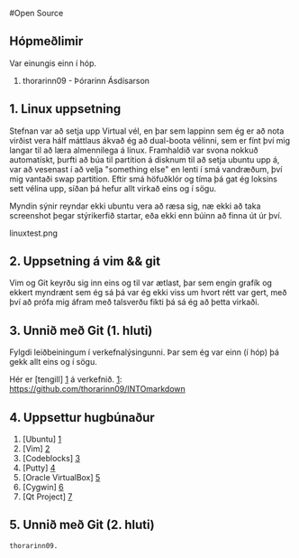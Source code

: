 #Open Source


## Hópmeðlimir	
	
Var einungis einn í hóp.


1. thorarinn09 - Þórarinn Ásdísarson


## 1. Linux uppsetning


Stefnan var að setja upp Virtual vél, en þar sem lappinn sem ég er að nota virðist vera hálf máttlaus ákvað ég að dual-boota vélinni, sem er fínt því mig langar til að læra almennilega á linux.
Framhaldið var svona nokkuð automatískt, þurfti að búa til partition á disknum til að setja ubuntu upp á, var að vesenast í að velja "something else" en lenti í smá vandræðum, því mig vantaði swap partition. Eftir smá höfuðklór og tíma þá gat ég loksins sett vélina upp,  síðan þá hefur allt virkað eins og í sögu.

Myndin sýnir reyndar ekki ubuntu vera að ræsa sig, næ ekki að taka screenshot þegar stýrikerfið startar, eða ekki enn búinn að finna út úr því.

linuxtest.png

## 2. Uppsetning á vim && git


Vim og Git keyrðu sig inn eins og til var ætlast, þar sem engin grafík og ekkert myndrænt sem ég sá þá var ég ekki viss um hvort rétt var gert, með því að prófa mig áfram með talsverðu fikti þá sá ég að þetta virkaði.



## 3. Unnið með Git (1. hluti)

Fylgdi leiðbeiningum í verkefnalýsingunni.
Þar sem ég var einn (í hóp) þá gekk allt eins og í sögu.


Hér er [tengill] [1] á verkefnið.
[1]: https://github.com/thorarinn09/INTOmarkdown

## 4. Uppsettur hugbúnaður


1. [Ubuntu] [1]
2. [Vim] [2]
3. [Codeblocks] [3]
4. [Putty] [4]
5. [Oracle VirtualBox] [5] 
6. [Cygwin] [6]
7. [Qt Project] [7]

[1]: http://www.ubuntu.com
[2]: http://www.wim.org
[3]: http://www.codeblocks.org
[4]: http://www.putty.org
[5]: https://www.virtualbox.org/
[6]: http://www.cygwin.com
[7]: http://qt-project.org/

## 5. Unnið með Git (2. hluti)


	thorarinn09.
